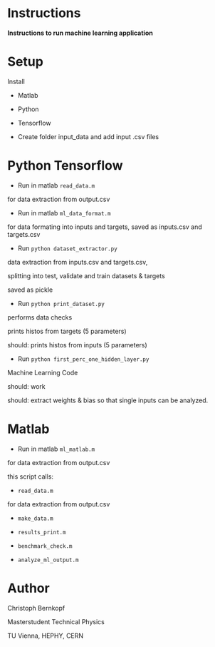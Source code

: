 # Instructions

**Instructions to run machine learning application**

# Setup

Install

* Matlab

* Python

* Tensorflow

* Create folder input_data and add input .csv files

# Python Tensorflow

* Run in matlab `read_data.m`

for data extraction from output.csv

* Run in matlab `ml_data_format.m`

for data formating into inputs and targets, saved as inputs.csv and targets.csv

* Run `python dataset_extractor.py`

data extraction from inputs.csv and targets.csv,

splitting into test, validate and train datasets & targets

saved as pickle

* Run `python print_dataset.py`

performs data checks

prints histos from targets (5 parameters)

should: prints histos from inputs (5 parameters)

* Run `python first_perc_one_hidden_layer.py`

Machine Learning Code

should: work

should: extract weights & bias so that single inputs can be analyzed.

# Matlab

* Run in matlab `ml_matlab.m`

for data extraction from output.csv

this script calls:

* `read_data.m`

for data extraction from output.csv

* `make_data.m`

* `results_print.m`

* `benchmark_check.m`

* `analyze_ml_output.m`

# Author

Christoph Bernkopf

Masterstudent Technical Physics

TU Vienna, HEPHY, CERN
